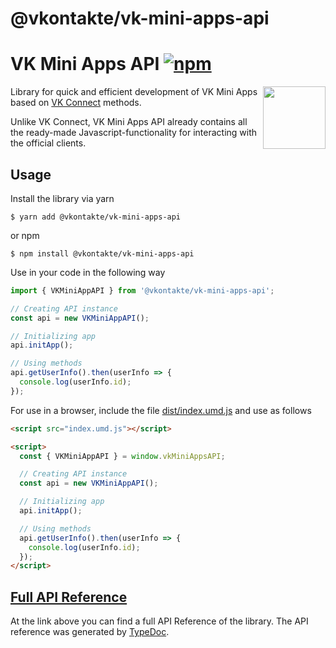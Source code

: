 
# @vkontakte/vk-mini-apps-api

[npm]: https://img.shields.io/npm/v/@vkontakte/vk-mini-apps-api.svg
[npm-url]: https://npmjs.com/package/@vkontakte/vk-mini-apps-api

# VK Mini Apps API [![npm][npm]][npm-url]

<img width="100" height="100" src="https://avatars3.githubusercontent.com/u/1478241?s=200&v=4" align="right">

Library for quick and efficient development of VK Mini Apps based on [VK Connect](https://github.com/vkcom/vk-connect) methods.

Unlike VK Connect, VK Mini Apps API already contains all the ready-made Javascript-functionality for interacting with the official clients.

## Usage

Install the library via yarn

```
$ yarn add @vkontakte/vk-mini-apps-api
```

or npm

```
$ npm install @vkontakte/vk-mini-apps-api
```

Use in your code in the following way

```javascript
import { VKMiniAppAPI } from '@vkontakte/vk-mini-apps-api';

// Creating API instance
const api = new VKMiniAppAPI();

// Initializing app
api.initApp();

// Using methods
api.getUserInfo().then(userInfo => {
  console.log(userInfo.id);
});
```

For use in a browser, include the file [dist/index.umd.js](http://unpkg.com/@vkontakte/vk-mini-apps-api/dist/index.umd.js) and use as follows

```html
<script src="index.umd.js"></script>

<script>
  const { VKMiniAppAPI } = window.vkMiniAppsAPI;

  // Creating API instance
  const api = new VKMiniAppAPI();

  // Initializing app
  api.initApp();

  // Using methods
  api.getUserInfo().then(userInfo => {
    console.log(userInfo.id);
  });
</script>
```

## [Full API Reference](./docs/classes/vkminiappapi.md)

At the link above you can find a full API Reference of the library. The API reference was generated by [TypeDoc](https://github.com/TypeStrong/typedoc).
